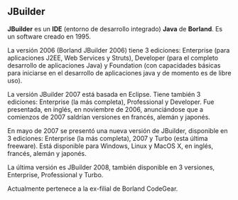 JBuilder
------------------------------------------------------------------------

**JBuilder** es un **IDE** (entorno de desarrollo integrado) **Java** de **Borland**. Es un software creado en 1995.

La versión 2006 (Borland JBuilder 2006) tiene 3 ediciones: Enterprise (para aplicaciones J2EE, Web Services y Struts), Developer (para el completo desarrollo de aplicaciones Java) y Foundation (con capacidades básicas para iniciarse en el desarrollo de aplicaciones java y de momento es de libre uso).


La versión JBuilder 2007 está basada en Eclipse. Tiene también 3 ediciones: Enterprise (la más completa), Professional y Developer. Fue presentada, en inglés, en noviembre de 2006, anunciándose que a comienzos de 2007 saldrían versiones en francés, alemán y japonés.

En mayo de 2007 se presentó una nueva versión de JBuilder, disponible en 3 ediciones: Enterprise (la más completa), 2007 y Turbo (esta última freeware). Está disponible para Windows, Linux y MacOS X, en inglés, francés, alemán y japonés.

La última versión es JBuilder 2008, también disponible en 3 versiones, Enterprise, Professional y Turbo.

Actualmente pertenece a la ex-filial de Borland CodeGear.

